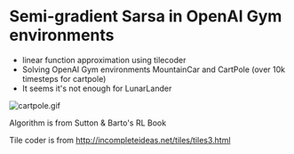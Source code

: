 # Semi-gradient Sarsa in OpenAI Gym environments

* linear function approximation using tilecoder
* Solving OpenAI Gym environments MountainCar and CartPole (over 10k timesteps for cartpole)
* It seems it's not enough for LunarLander

![cartpole.gif](https://user-images.githubusercontent.com/13645811/88185406-93eb5900-cc3c-11ea-9a52-d03e944c43ab.gif)

Algorithm is from Sutton & Barto's RL Book

Tile coder is from http://incompleteideas.net/tiles/tiles3.html

